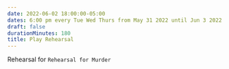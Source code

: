 ```yaml
---
date: 2022-06-02 18:00:00-05:00
dates: 6:00 pm every Tue Wed Thurs from May 31 2022 until Jun 3 2022
draft: false
durationMinutes: 180
title: Play Rehearsal
---
```


Rehearsal for `Rehearsal for Murder`